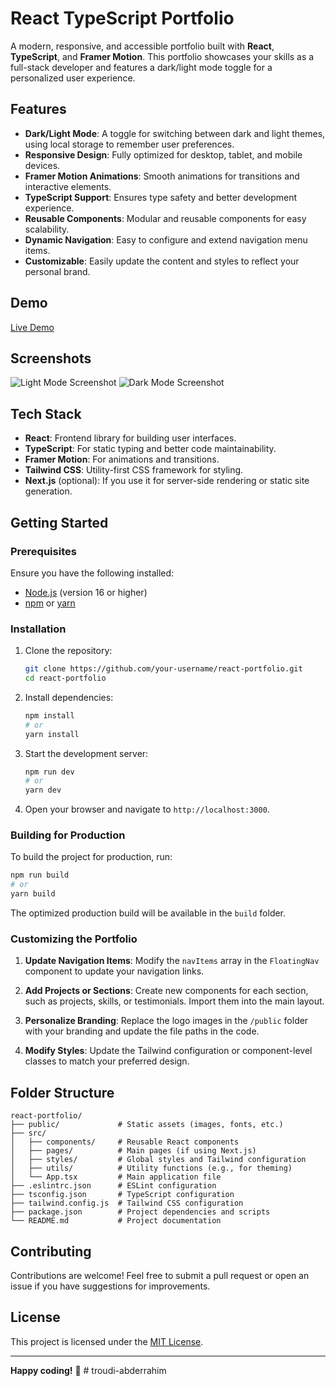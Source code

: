 # React TypeScript Portfolio

A modern, responsive, and accessible portfolio built with **React**, **TypeScript**, and **Framer Motion**. This portfolio showcases your skills as a full-stack developer and features a dark/light mode toggle for a personalized user experience.

## Features

- **Dark/Light Mode**: A toggle for switching between dark and light themes, using local storage to remember user preferences.
- **Responsive Design**: Fully optimized for desktop, tablet, and mobile devices.
- **Framer Motion Animations**: Smooth animations for transitions and interactive elements.
- **TypeScript Support**: Ensures type safety and better development experience.
- **Reusable Components**: Modular and reusable components for easy scalability.
- **Dynamic Navigation**: Easy to configure and extend navigation menu items.
- **Customizable**: Easily update the content and styles to reflect your personal brand.

## Demo

[Live Demo](#) <!-- Add your live demo link here -->

## Screenshots

![Light Mode Screenshot](#) <!-- Add light mode screenshot -->
![Dark Mode Screenshot](#) <!-- Add dark mode screenshot -->

## Tech Stack

- **React**: Frontend library for building user interfaces.
- **TypeScript**: For static typing and better code maintainability.
- **Framer Motion**: For animations and transitions.
- **Tailwind CSS**: Utility-first CSS framework for styling.
- **Next.js** (optional): If you use it for server-side rendering or static site generation.

## Getting Started

### Prerequisites

Ensure you have the following installed:

- [Node.js](https://nodejs.org/) (version 16 or higher)
- [npm](https://www.npmjs.com/) or [yarn](https://yarnpkg.com/)

### Installation

1. Clone the repository:
   ```bash
   git clone https://github.com/your-username/react-portfolio.git
   cd react-portfolio
   ```

2. Install dependencies:
   ```bash
   npm install
   # or
   yarn install
   ```

3. Start the development server:
   ```bash
   npm run dev
   # or
   yarn dev
   ```

4. Open your browser and navigate to `http://localhost:3000`.

### Building for Production

To build the project for production, run:
```bash
npm run build
# or
yarn build
```
The optimized production build will be available in the `build` folder.

### Customizing the Portfolio

1. **Update Navigation Items**:
   Modify the `navItems` array in the `FloatingNav` component to update your navigation links.

2. **Add Projects or Sections**:
   Create new components for each section, such as projects, skills, or testimonials. Import them into the main layout.

3. **Personalize Branding**:
   Replace the logo images in the `/public` folder with your branding and update the file paths in the code.

4. **Modify Styles**:
   Update the Tailwind configuration or component-level classes to match your preferred design.

## Folder Structure

```plaintext
react-portfolio/
├── public/             # Static assets (images, fonts, etc.)
├── src/
│   ├── components/     # Reusable React components
│   ├── pages/          # Main pages (if using Next.js)
│   ├── styles/         # Global styles and Tailwind configuration
│   ├── utils/          # Utility functions (e.g., for theming)
│   └── App.tsx         # Main application file
├── .eslintrc.json      # ESLint configuration
├── tsconfig.json       # TypeScript configuration
├── tailwind.config.js  # Tailwind CSS configuration
├── package.json        # Project dependencies and scripts
└── README.md           # Project documentation
```

## Contributing

Contributions are welcome! Feel free to submit a pull request or open an issue if you have suggestions for improvements.

## License

This project is licensed under the [MIT License](LICENSE).

---

**Happy coding!** 🚀
#   t r o u d i - a b d e r r a h i m  
 